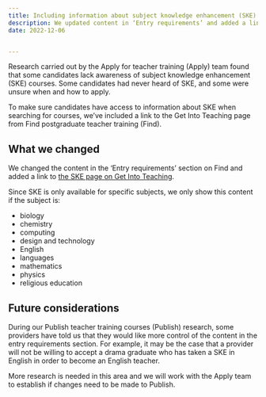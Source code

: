 ```yaml
---
title: Including information about subject knowledge enhancement (SKE) courses
description: We updated content in ‘Entry requirements’ and added a link to more information about SKE courses
date: 2022-12-06


---
```


Research carried out by the Apply for teacher training (Apply) team found that some candidates lack awareness of subject knowledge enhancement (SKE) courses. Some candidates had never heard of SKE, and some were unsure when and how to apply.

To make sure candidates have access to information about SKE when searching for courses, we’ve included a link to the Get Into Teaching page from Find postgraduate teacher training (Find).

## What we changed

We changed the content in the ‘Entry requirements’ section on Find and added a link to [the SKE page on Get Into Teaching](https://getintoteaching.education.gov.uk/train-to-be-a-teacher/subject-knowledge-enhancement).

Since SKE is only available for specific subjects, we only show this content if the subject is:

- biology
- chemistry
- computing
- design and technology
- English
- languages
- mathematics
- physics
- religious education

## Future considerations

During our Publish teacher training courses (Publish) research, some providers have told us that they would like more control of the content in the entry requirements section. For example, it may be the case that a provider will not be willing to accept a drama graduate who has taken a SKE in English in order to become an English teacher.

More research is needed in this area and we will work with the Apply team to establish if changes need to be made to Publish.
